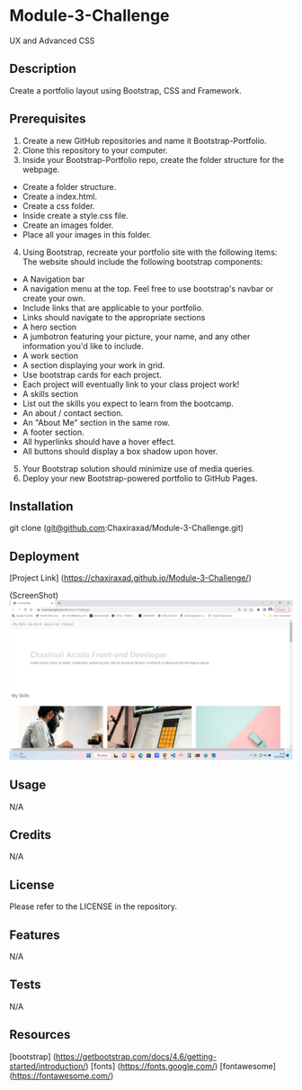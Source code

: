 # Module-3-Challenge
UX and Advanced CSS

## Description
Create a portfolio layout using Bootstrap, CSS and Framework.

## Prerequisites
1. Create a new GitHub repositories and name it Bootstrap-Portfolio.
2. Clone this repository to your computer.
3. Inside your Bootstrap-Portfolio repo, create the folder structure for the webpage.
- Create a folder structure.
- Create a index.html.
- Create a css folder.
- Inside create a style.css file.
- Create an images folder.
- Place all your images in this folder.
4. Using Bootstrap, recreate your portfolio site with the following items:
        The website should include the following bootstrap components:
- A Navigation bar
- A navigation menu at the top. Feel free to use bootstrap's navbar or create your own.
- Include links that are applicable to your portfolio.
- Links should navigate to the appropriate sections
- A hero section
- A jumbotron featuring your picture, your name, and any other information you'd like to include.
- A work section
- A section displaying your work in grid.
- Use bootstrap cards for each project.
- Each project will eventually link to your class project work!
- A skills section
- List out the skills you expect to learn from the bootcamp.
- An about / contact section.
- An "About Me" section in the same row.
- A footer section.
- All hyperlinks should have a hover effect.
- All buttons should display a box shadow upon hover.
5. Your Bootstrap solution should minimize use of media queries.
6. Deploy your new Bootstrap-powered portfolio to GitHub Pages.


## Installation
 git clone (git@github.com:Chaxiraxad/Module-3-Challenge.git)

## Deployment
[Project Link] (https://chaxiraxad.github.io/Module-3-Challenge/)

(ScreenShot) ![Module-3-Challenge deployed website](./Images/Module3Challenge_deployed.jpg)

## Usage
N/A

## Credits
N/A


## License
Please refer to the LICENSE in the repository.


## Features
N/A


## Tests
N/A

## Resources
[bootstrap] (https://getbootstrap.com/docs/4.6/getting-started/introduction/)
[fonts] (https://fonts.google.com/)
[fontawesome] (https://fontawesome.com/)